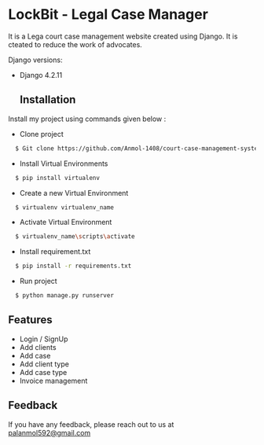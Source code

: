 # LockBit - Legal Case Manager

It is a Lega court case management website created using Django. It is cteated to reduce the work of advocates.

Django versions:

- Django  4.2.11

  ## Installation

Install my project using commands given below :

- Clone project

```bash
  $ Git clone https://github.com/Anmol-1408/court-case-management-system.git
```

- Install Virtual Environments

```bash
  $ pip install virtualenv
```

- Create a new Virtual Environment
```bash
  $ virtualenv virtualenv_name
```

- Activate Virtual Environment
```bash
  $ virtualenv_name\scripts\activate
```

- Install requirement.txt
```bash
  $ pip install -r requirements.txt
```

- Run project
```bash
  $ python manage.py runserver
```


## Features

- Login / SignUp
- Add clients
- Add case
- Add client type
- Add case type
- Invoice management


## Feedback

If you have any feedback, please reach out to us at palanmol592@gmail.com
